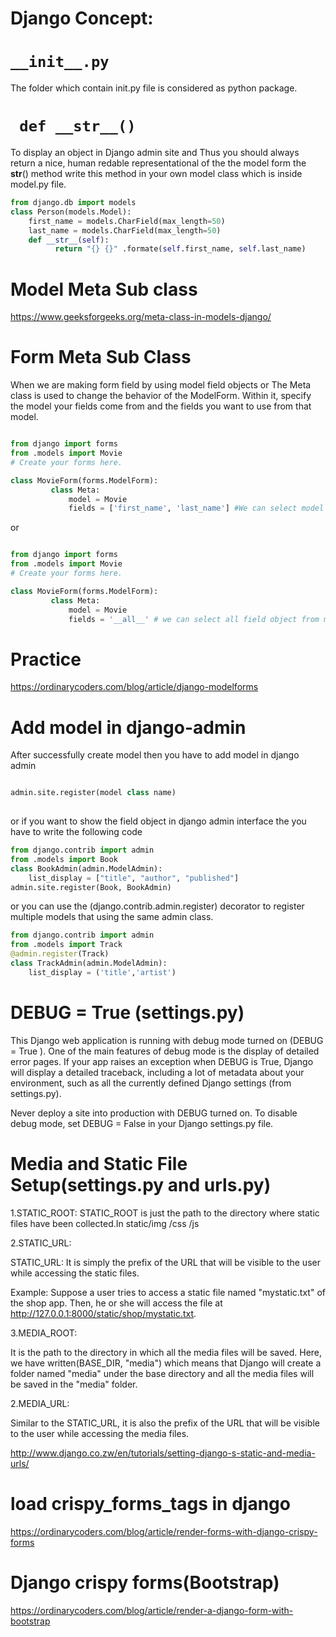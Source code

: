 # Django Concept:

# ``` __init__.py ```

The folder which contain init.py file is considered as python package.

# ``` def __str__()```

To display an object in Django admin site and Thus you should always return a 
nice, human redable representational of the the model form the __str__() method 
write this method in your own model class which is inside model.py file.

```python
from django.db import models
class Person(models.Model):
    first_name = models.CharField(max_length=50)
    last_name = models.CharField(max_length=50)
    def __str__(self):
          return "{} {}" .formate(self.first_name, self.last_name)
```

# Model Meta Sub class

https://www.geeksforgeeks.org/meta-class-in-models-django/

# Form Meta Sub Class

When we are making form field by using model field objects or The Meta class 
is used to change the behavior of the ModelForm. Within it, specify the model 
your fields come from and the fields you want to use from that model. 

```python

from django import forms
from .models import Movie 
# Create your forms here.

class MovieForm(forms.ModelForm):
         class Meta:
             model = Movie
             fields = ['first_name', 'last_name'] #We can select model objects for form
```

or

```python

from django import forms
from .models import Movie 
# Create your forms here.

class MovieForm(forms.ModelForm):
         class Meta:
             model = Movie
             fields = '__all__' # we can select all field object from model
```
        
 # Practice 
 https://ordinarycoders.com/blog/article/django-modelforms
 
 # Add model in django-admin
 
 After successfully create model then you have to add model in django admin
 
 ```python

admin.site.register(model class name)        
        
```
or if you want to show the field object in django admin interface the you 
have to write the following code

```python
from django.contrib import admin
from .models import Book
class BookAdmin(admin.ModelAdmin):
    list_display = ["title", "author", "published"]
admin.site.register(Book, BookAdmin)
```
or  you can use the (django.contrib.admin.register) decorator to register 
multiple models that using the same admin class.
        

```python
from django.contrib import admin
from .models import Track
@admin.register(Track)
class TrackAdmin(admin.ModelAdmin):
    list_display = ('title','artist')       
```
# DEBUG = True (settings.py)

This Django web application is running with debug mode turned on (DEBUG = True ). 
One of the main features of debug mode is the display of detailed error pages. 
If your app raises an exception when DEBUG is True, Django will display a detailed traceback, 
including a lot of metadata about your environment, such as all the currently defined Django 
settings (from settings.py).

Never deploy a site into production with DEBUG turned on. To disable debug mode, 
set DEBUG = False in your Django settings.py file.

# Media and Static File Setup(settings.py and urls.py)

1.STATIC_ROOT: 
STATIC_ROOT is just the path to the directory where static files have been collected.In
static/img
      /css
      /js
 
2.STATIC_URL:

STATIC_URL: It is simply the prefix of the URL that will be visible to 
the user while accessing the static files.

Example: Suppose a user tries to access a static file named "mystatic.txt" of the shop app. 
Then, he or she will access the file at http://127.0.0.1:8000/static/shop/mystatic.txt. 
 
3.MEDIA_ROOT: 

It is the path to the directory in which all the media files will be saved. 
Here, we have written(BASE_DIR, "media") which means that Django will create a 
folder named "media" under the base directory and all the media files will be 
saved in the "media" folder.

2.MEDIA_URL: 

Similar to the STATIC_URL, it is also the prefix of the URL that 
will be visible to the user while accessing the media files.


http://www.django.co.zw/en/tutorials/setting-django-s-static-and-media-urls/

# load crispy_forms_tags in django

https://ordinarycoders.com/blog/article/render-forms-with-django-crispy-forms
        
# Django crispy forms(Bootstrap)

https://ordinarycoders.com/blog/article/render-a-django-form-with-bootstrap
        
        
        
        
        
        
        
